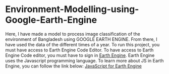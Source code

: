 # Environment-Modelling-using-Google-Earth-Engine
Here, I have made a model to process image classification of the environment of Bangladesh using GOOGLE EARTH ENGINE. From there, I have used the data of the different times of a year. To run this project, you must have access to Earth Engine Code Editor. To have access to Earth Engine Code editor, you must have to sign in [Earth Engine]( https://earthengine.google.com/). 
Earth Engine uses the Javascript programming language. To learn more about JS in Earth Engine, you can follow the link below:
[JavaScript for Earth Engine]( https://developers.google.com/earth-engine/tutorial_js_01)

